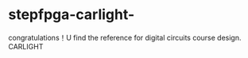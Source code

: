 # stepfpga-carlight-
congratulations！U find the reference for digital circuits course design. CARLIGHT
